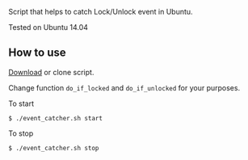 Script that helps to catch Lock/Unlock event in Ubuntu.

Tested on Ubuntu 14.04

How to use
---

[Download](https://github.com/c0rp-aubakirov/lock_unlock_event_catcher/archive/master.zip) or clone script. 

Change function `do_if_locked` and `do_if_unlocked` for your purposes.

To start

    $ ./event_catcher.sh start

To stop

    $ ./event_catcher.sh stop
